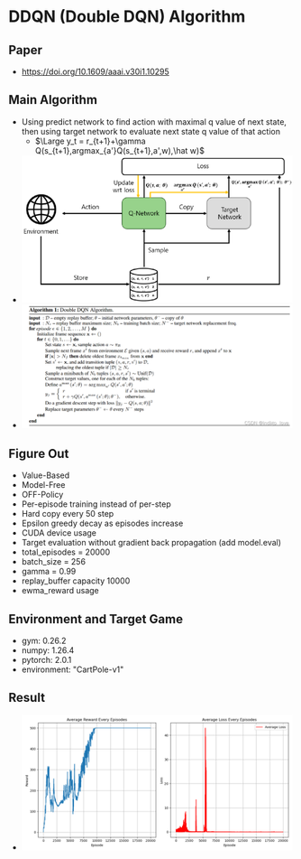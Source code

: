 # DDQN (Double DQN) Algorithm
## Paper
* https://doi.org/10.1609/aaai.v30i1.10295
## Main Algorithm
* Using predict network to find action with maximal q value of next state, then using target network to evaluate next state q value of that action
  * $\Large y_t = r_{t+1}+\gamma Q(s_{t+1},argmax_{a'}Q(s_{t+1},a',w),\hat w)$
* ![DDQN-Architecture](Architecture-of-DDQN-model.png)
* ![DDQN-Algorithm](DDQN-algorithm.png)
## Figure Out
* Value-Based
* Model-Free
* OFF-Policy
* Per-episode training instead of per-step
* Hard copy every 50 step
* Epsilon greedy decay as episodes increase
* CUDA device usage
* Target evaluation without gradient back propagation (add model.eval)
* total_episodes = 20000
* batch_size = 256
* gamma      = 0.99
* replay_buffer capacity 10000
* ewma_reward usage
## Environment and Target Game
* gym: 0.26.2
* numpy: 1.26.4 
* pytorch: 2.0.1 
* environment: "CartPole-v1"
## Result
* ![DDQN](DDQN_plot-whole.png)
